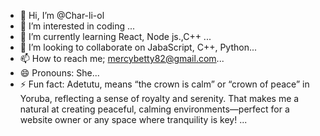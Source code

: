 - 👋 Hi, I’m @Char-li-ol
- 👀 I’m interested in coding ...
- 🌱 I’m currently learning React, Node js.,C++ ...
- 💞️ I’m looking to collaborate on JabaScript, C++, Python...
- 📫 How to reach me; mercybetty82@gmail.com...
- 😄 Pronouns: She...
- ⚡ Fun fact: Adetutu, means “the crown is calm” or “crown of peace” in Yoruba, reflecting a sense of royalty and serenity. That makes me a natural at creating peaceful, calming environments—perfect for a website owner or any space where tranquility is key! ...

<!---
Char-li-ol/Char-li-ol is a ✨ special ✨ repository because its `README.md` (this file) appears on your GitHub profile.
You can click the Preview link to take a look at your changes.
--->
